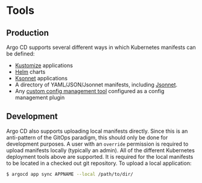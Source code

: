 # Tools

## Production

Argo CD supports several different ways in which Kubernetes manifests can be defined:

* [Kustomize](kustomize.md) applications
* [Helm](helm.md) charts
* [Ksonnet](ksonnet.md) applications
* A directory of YAML/JSON/Jsonnet manifests, including [Jsonnet](jsonnet.md).
* Any [custom config management tool](config-management-plugins.md) configured as a config management plugin

## Development
Argo CD also supports uploading local manifests directly. Since this is an anti-pattern of the
GitOps paradigm, this should only be done for development purposes. A user with an `override` permission is required
to upload manifests locally (typically an admin). All of the different Kubernetes deployment tools above are supported.
It is required for the local manifests to be located in a checked out git repository.
To upload a local application:

```bash
$ argocd app sync APPNAME --local /path/to/dir/
```
